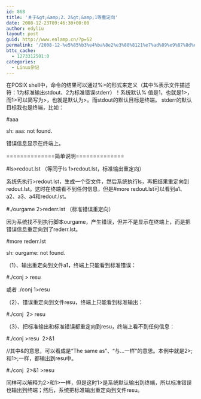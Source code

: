 ```yaml
---
id: 868
title: '关于&gt;&amp;2、2&gt;&amp;1等重定向'
date: 2008-12-23T09:46:30+00:00
author: edyliu
layout: post
guid: http://www.enlamp.cn/?p=52
permalink: '/2008-12-%e5%85%b3%e4%ba%8e2%e3%80%8121%e7%ad%89%e9%87%8d%e5%ae%9a%e5%90%91-2/'
bttc_cache:
  - 1273312501:0
categories:
  - Linux杂记
---
```

在POSIX shell中，命令的结果可以通过%>的形式来定义（其中%表示文件描述符：1为标准输出stdout、2为标准错误stderr）！系统默认% 值是1，也就是1>，而1>可以简写为>，也就是默认为>。而stdout的默认目标是终端。 stderr的默认目标我也是终端，比如：
  
#aaa
  
sh: aaa: not found.
  
错误信息显示在终端上。<!--more-->

==============简单说明==============
  
#ls>redout.lst （等同于ls 1>redout.lst，标准输出重定向）
  
系统先执行>redout.lst，生成一个空文件，然后系统执行ls，再把结果重定向到redout.lst。这时在终端看不到任何信息，但是#more redout.lst可以看到a1、a2、a3、a4和redout.lst。
  
#./ourgame 2>rederr.lst （标准错误重定向）
  
因为系统找不到执行脚本ourgame，产生错误，但并不是显示在终端上，而是把错误信息重定向到了rederr.lst。
  
#more rederr.lst
  
sh: ourgame: not found.

（1）、输出重定向到文件a1，终端上只能看到标准错误：
  
#./conj > resu
  
或者 ./conj 1>resu
  
（2）、错误重定向到文件resu，终端上只能看到标准输出：
  
#./conj  2> resu
  
（3）、把标准输出和标准错误都重定向到resu，终端上看不到任何信息：
  
#./conj >resu  2>&1
  
//其中&的意思，可以看成是“The same as”、“与&#8230;一样”的意思。本例中就是2>;和1>;一样，都输出到resu中。
  
#./conj  2>&1 >resu
  
同样可以解释为2>和1>一样，但是这时1>是系统默认输出到终端，所以标准错误也输出到终端；然后，系统把标准输出重定向到文件resu。